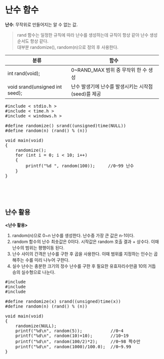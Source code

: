 # 난수 함수
**난수**: 무작위로 만들어지는 알 수 없는 값.  
> rand 함수는 일정한 규칙에 따라 난수를 생성하는데 규칙이 항상 같아 난수 생성 순서도 항상 같다.  
> 대부분 randomize(), random(n)으로 정의 후 사용한다.  

|분류|함수|
|----|----|
|int rand(void);|0~RAND_MAX 범위 중 무작위 한 수 생성|
|void srand(unsigned int seed);|난수 발생기에 난수를 발생시키는 시작점(seed)를 제공|
<pre>#include < stdio.h >
#include < time.h >
#include < windows.h >

#define randomize() srand((unsigned)time(NULL))
#define random(n) (rand() % (n))

void main(void)
{
    randomize();
    for (int i = 0; i < 10; i++)
    {
        printf("%d ", random(100));     //0~99 난수
    }
}</pre><br><br><br>

## 난수 활용
**<난수 활용>**
1. random(n)으로 0~n 난수를 생성한다. 난수중 가장 큰 값은 n-1이다.
2. random 함수의 난수 최솟값은 0이다. 시작값은 random 호출 결과 + 상수다. 이때 난수의 범위는 평행이동 된다.
3. 난수 사이의 간격은 난수를 구한 후 곱을 사용한다. 이때 범위를 지정하는 인수는 곱해주는 수를 미리 나누어 구한다.
4. 실수 난수는 충분한 크기의 정수 난수를 구한 후 필요한 유효자리수만큼 10의 거듭승의 실수형으로 나눈다.

<pre>#include <stdio.h>
#include <time.h>
#include <windows.h>

#define randomize(x) srand((unsigned)time(x))
#define random(n) (rand() % (n))

void main(void)
{
	randomize(NULL);
	printf("%d\n", random(5));           //0~4
	printf("%d\n", random(10)+10);       //10~19
	printf("%d\n", random(100/2)*2);     //0~98 짝수만
	printf("%d\n", random(1000)/100.0);  //0~9.99
}</pre>
